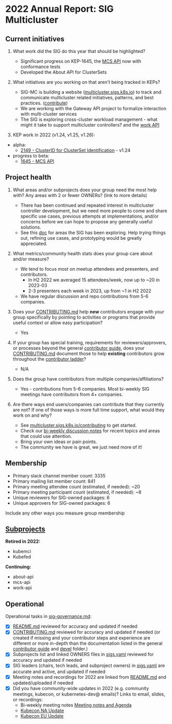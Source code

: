 # 2022 Annual Report: SIG Multicluster

## Current initiatives

1. What work did the SIG do this year that should be highlighted?

   - Significant progress on KEP-1645, the [MCS API](https://sigs.k8s.io/mcs-api) now with conformance tests
   - Developed the About API for ClusterSets

2. What initiatives are you working on that aren't being tracked in KEPs?

   - SIG-MC is building a website ([multicluster.sigs.k8s.io](https://multicluster.sigs.k8s.io/)) to track and communicate multicluster related initiatives, patterns, and best practices. ([contribute](https://github.com/kubernetes-sigs/sig-multicluster-site))
   - We are working with the Gateway API project to formalize interaction with multi-cluster services
   - The SIG is exploring cross-cluster workload management - what might it take to support multicluster controllers? and the [work API](https://github.com/kubernetes-sigs/work-api)

3. KEP work in 2022 (v1.24, v1.25, v1.26):
  - alpha:
    - [2149 - ClusterID for ClusterSet Identification](https://github.com/kubernetes/enhancements/tree/master/keps/sig-multicluster/2149-clusterid) - v1.24
  - progress to beta:
    - [1645 - MCS API](https://github.com/kubernetes/enhancements/tree/master/keps/sig-multicluster/1645-multi-cluster-services-api)

## Project health

1. What areas and/or subprojects does your group need the most help with?
   Any areas with 2 or fewer OWNERs? (link to more details)

   - There has been continued and repeated interest in multicluster controller development, but we need more people to come and share specific use cases, previous attempts at implementations, and/or concerns before we can hope to propose any generally useful solutions.
   - See this [doc](https://docs.google.com/document/d/1VMEv8ivK0ovLN8PTv9fGsTqUAErWkv6sE98bdju13oM/edit#heading=h.u7jfy9wqpd2b) for areas the SIG has been exploring. Help trying things out, refining use cases, and prototyping would be greatly appreciated.

2. What metrics/community health stats does your group care about and/or measure?

   - We tend to focus most on meetup attendees and presenters, and contributors.
     - In H2 2022 we averaged 15 attendees/week, now up to ~20 in 2023-03
     - 2-3 presenters each week in 2023, up from ~1 in H2 2022
   - We have regular discussion and repo contributions from 5-6 companies.

3. Does your [CONTRIBUTING.md] help **new** contributors engage with your group specifically by pointing
   to activities or programs that provide useful context or allow easy participation?

   - Yes

4. If your group has special training, requirements for reviewers/approvers, or processes beyond the general [contributor guide],
   does your [CONTRIBUTING.md] document those to help **existing** contributors grow throughout the [contributor ladder]?

   - N/A

5. Does the group have contributors from multiple companies/affiliations?

   - Yes - contributions from 5-6 companies. Most bi-weekly SIG meetings have contributors from 4+ companies.

6. Are there ways end users/companies can contribute that they currently are not?
   If one of those ways is more full time support, what would they work on and why?

   - See [multicluster.sigs.k8s.io/contributing](https://multicluster.sigs.k8s.io/contributing/) to get started.
   - Check our [bi-weekly discussion notes](https://goo.gl/PhyWjj) for recent topics and areas that could use attention.
   - Bring your own ideas or pain points.
   - The community we have is great, we just need more of it!

## Membership

- Primary slack channel member count: 3335
- Primary mailing list member count: 841
- Primary meeting attendee count (estimated, if needed): ~20
- Primary meeting participant count (estimated, if needed): ~8
- Unique reviewers for SIG-owned packages: 6
- Unique approvers for SIG-owned packages: 6

Include any other ways you measure group membership

## [Subprojects](https://git.k8s.io/community/sig-multicluster#subprojects)



**Retired in 2022:**

  - kubemci
  - Kubefed

**Continuing:**

  - about-api
  - mcs-api
  - work-api


<!-- ## [Working groups](https://git.k8s.io/community/sig-multicluster#working-groups)

NEED CLEANUP

**Continuing:**

 - IoT Edge
 - Policy -->

## Operational

Operational tasks in [sig-governance.md]:

- [X] [README.md] reviewed for accuracy and updated if needed
- [X] [CONTRIBUTING.md] reviewed for accuracy and updated if needed
      (or created if missing and your contributor steps and experience are different or more
      in-depth than the documentation listed in the general [contributor guide] and [devel] folder.)
- [X] Subprojects list and linked OWNERS files in [sigs.yaml] reviewed for accuracy and updated if needed
- [X] SIG leaders (chairs, tech leads, and subproject owners) in [sigs.yaml] are accurate and active, and updated if needed
- [X] Meeting notes and recordings for 2022 are linked from [README.md] and updated/uploaded if needed
- [X] Did you have community-wide updates in 2022 (e.g. community meetings, kubecon, or kubernetes-dev@ emails)? Links to email, slides, or recordings:
    - Bi-weekly meeting notes [Meeting notes and Agenda](https://goo.gl/PhyWjj)
    - [Kubecon NA Update](https://kccncna2022.sched.com/event/182P2/sig-multicluster-intro-and-deep-dive-jeremy-olmsted-thompson-laura-lorenz-google-paul-morie-apple)
    - [Kubecon EU Update](https://kccnceu2022.sched.com/event/ytq6/sig-multicluster-intro-and-deep-dive-jeremy-olmsted-thompson-laura-lorenz-google-paul-morie-apple)

[CONTRIBUTING.md]: https://git.k8s.io/community/sig-multicluster/CONTRIBUTING.md
[contributor ladder]: https://git.k8s.io/community/community-membership.md
[sig-governance.md]: https://git.k8s.io/community/committee-steering/governance/sig-governance.md
[README.md]: https://git.k8s.io/community/sig-multicluster/README.md
[sigs.yaml]: https://git.k8s.io/community/sigs.yaml
[contributor guide]: https://git.k8s.io/community/contributors/guide/README.md
[devel]: https://git.k8s.io/community/contributors/devel/README.md
